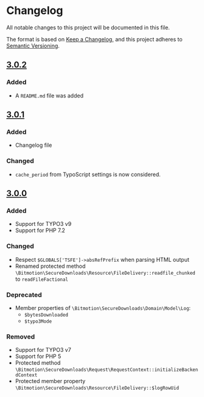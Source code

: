 # Changelog
All notable changes to this project will be documented in this file.

The format is based on [Keep a Changelog](https://keepachangelog.com/en/1.0.0/),
and this project adheres to [Semantic Versioning](https://semver.org/spec/v2.0.0.html).

## [3.0.2]
### Added
* A `README.md` file was added

[3.0.2]: https://github.com/bitmotion/typo3-secure-downloads/compare/3.0.1..3.0.2

## [3.0.1]
### Added
* Changelog file

### Changed
* `cache_period` from TypoScript settings is now considered.

[3.0.1]: https://github.com/bitmotion/typo3-secure-downloads/compare/3.0.0..3.0.1


## [3.0.0]
### Added
* Support for TYPO3 v9
* Support for PHP 7.2

### Changed
* Respect `$GLOBALS['TSFE']->absRefPrefix` when parsing HTML output
* Renamed protected method `\Bitmotion\SecureDownloads\Resource\FileDelivery::readfile_chunked` to `readFileFactional`

### Deprecated
* Member properties of `\Bitmotion\SecureDownloads\Domain\Model\Log`:
    * `$bytesDownloaded`
    * `$typo3Mode`

### Removed
* Support for TYPO3 v7
* Support for PHP 5
* Protected method `\Bitmotion\SecureDownloads\Request\RequestContext::initializeBackendContext`
* Protected member property `\Bitmotion\SecureDownloads\Resource\FileDelivery::$logRowUid`

[3.0.0]: https://github.com/bitmotion/typo3-secure-downloads/compare/2.0.6..3.0.0
